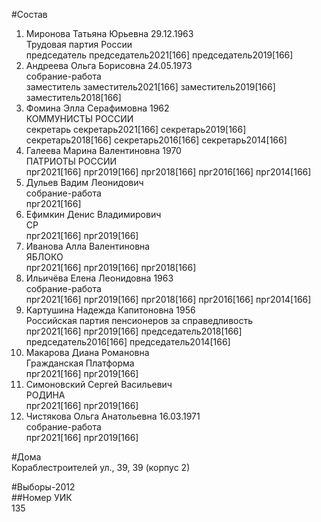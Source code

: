 #Состав  
1. Миронова Татьяна Юрьевна 29.12.1963  
    Трудовая партия России  
    председатель председатель2021[166] председатель2019[166]  
2. Андреева Ольга Борисовна 24.05.1973  
    собрание-работа  
    заместитель заместитель2021[166] заместитель2019[166] заместитель2018[166]  
3. Фомина Элла Серафимовна 1962  
    КОММУНИСТЫ РОССИИ  
    секретарь секретарь2021[166] секретарь2019[166] секретарь2018[166] секретарь2016[166] секретарь2014[166]  
4. Галеева Марина Валентиновна 1970  
    ПАТРИОТЫ РОССИИ  
    прг2021[166] прг2019[166] прг2018[166] прг2016[166] прг2014[166]  
5. Дульев Вадим Леонидович  
    собрание-работа  
    прг2021[166]  
6. Ефимкин Денис Владимирович  
    СР  
    прг2021[166] прг2019[166]  
7. Иванова Алла Валентиновна  
    ЯБЛОКО  
    прг2021[166] прг2019[166] прг2018[166]  
8. Ильичёва Елена Леонидовна 1963  
    собрание-работа  
    прг2021[166] прг2019[166] прг2018[166] прг2016[166] прг2014[166]  
9. Картушина Надежда Капитоновна 1956  
    Российская партия пенсионеров за справедливость  
    прг2021[166] прг2019[166] председатель2018[166] председатель2016[166] председатель2014[166]  
10. Макарова Диана Романовна  
    Гражданская Платформа  
    прг2021[166] прг2019[166]  
11. Симоновский Сергей Васильевич  
    РОДИНА  
    прг2021[166] прг2019[166]  
12. Чистякова Ольга Анатольевна 16.03.1971  
    собрание-работа  
    прг2021[166] прг2019[166]  
  
#Дома  
Кораблестроителей ул.,     39, 39 (корпус 2)  
  
#Выборы-2012  
##Номер УИК  
135  
